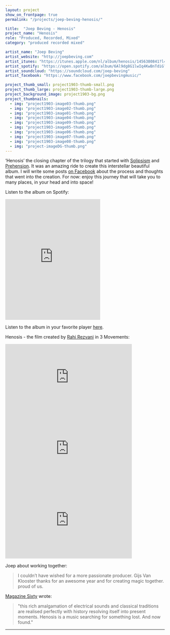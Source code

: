 ```yaml
---
layout: project
show_on_frontpage: true
permalink: "/projects/joep-beving-henosis/"

title:  "Joep Beving - Henosis"
project_name: "Henosis"
role: "Produced, Recorded, Mixed"
category: "produced recorded mixed"

artist_name: "Joep Beving"
artist_website: "http://joepbeving.com"
artist_itunes: "https://itunes.apple.com/nl/album/henosis/1456380841?l=en"
artist_spotify: "https://open.spotify.com/album/6Al9dg8G1lwIq4KwBnTdiG?si=WiZ0FPPqTA-xEeLxuIIBGg"
artist_soundcloud: "https://soundcloud.com/joep-beving"
artist_facebook: "https://www.facebook.com/joepbevingmusic/"

project_thumb_small: project1903-thumb-small.png
project_thumb_large: project1903-thumb-large.png
project_background_image: project1903-bg.png
project_thumbnails:
  - img: "project1903-image03-thumb.png"
  - img: "project1903-image02-thumb.png"
  - img: "project1903-image01-thumb.png"
  - img: "project1903-image04-thumb.png"
  - img: "project1903-image09-thumb.png"
  - img: "project1903-image05-thumb.png"
  - img: "project1903-image06-thumb.png"
  - img: "project1903-image07-thumb.png"
  - img: "project1903-image08-thumb.png"
  - img: "project-imageDG-thumb.png"
---
```


‘Henosis’ the closing chapter of the trilogy that started with [Solipsism](../joep-beving-solipsism/) and [Prehension](../joep-beving-prehension/).
It was an amazing ride to create this interstellar beautiful album. I will write some posts [on Facebook](https://www.facebook.com/gijsvankloostermusic/) about the process and thoughts that went into the creation. For now: enjoy this journey that will take you to many places, in your head and into space!


Listen to the album on Spotify:
<iframe src="https://open.spotify.com/embed/album/6Al9dg8G1lwIq4KwBnTdiG?si=WiZ0FPPqTA-xEeLxuIIBGg" width="300" height="380" frameborder="0" allowtransparency="true" allow="encrypted-media"></iframe>

Listen to the album in your favorite player [here](https://dg.lnk.to/beving-henosis).

Henosis - the film created by [Rahi Rezvani](http://www.rahirezvani.com) in 3 Movements:

<iframe width="400" height="225" src="https://www.youtube.com/embed/ZhVojkxHW70?rel=0" frameborder="0" allow="accelerometer; autoplay; encrypted-media; gyroscope; picture-in-picture" allowfullscreen></iframe>

<iframe width="400" height="225" src="https://www.youtube.com/embed/cA5_4eMiLqQ?rel=0" frameborder="0" allow="accelerometer; autoplay; encrypted-media; gyroscope; picture-in-picture" allowfullscreen></iframe>

<iframe width="400" height="225" src="https://www.youtube.com/embed/ZIxBfaDX910?rel=0" frameborder="0" allow="accelerometer; autoplay; encrypted-media; gyroscope; picture-in-picture" allowfullscreen></iframe>


Joep about working together:
<blockquote>
<p>I couldn’t have wished for a more passionate producer. Gijs Van Klooster thanks for an awesome year and for creating magic together. proud of us.</p>
</blockquote>

[Magazine Sixty](http://www.magazinesixty.com/joep-beving-henosis-deutsche-grammophon/?fbclid=IwAR0XLzdISvoiiFnB4woed51Zu4flLumtAUQh2YEdsnoQzao5pkAGsa_mTJE) wrote:
>"this rich amalgamation of electrical sounds and classical traditions are realised perfectly with history resolving itself into present moments. Henosis is a music searching for something lost. And now found."

---
